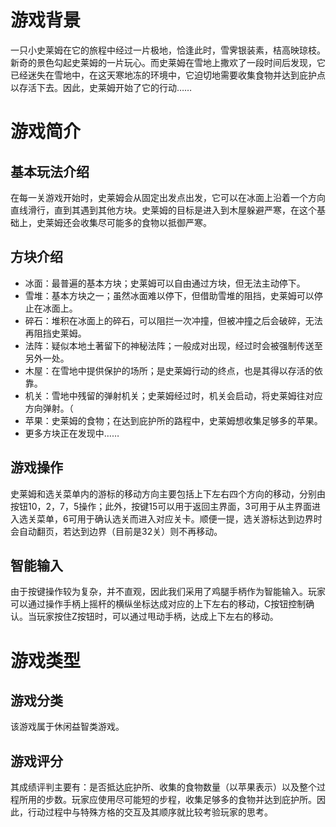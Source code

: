 # 游戏背景
一只小史莱姆在它的旅程中经过一片极地，恰逢此时，雪霁银装素，桔高映琼枝。新奇的景色勾起史莱姆的一片玩心。而史莱姆在雪地上撒欢了一段时间后发现，它已经迷失在雪地中，在这天寒地冻的环境中，它迫切地需要收集食物并达到庇护点以存活下去。因此，史莱姆开始了它的行动……
# 游戏简介
## 基本玩法介绍
在每一关游戏开始时，史莱姆会从固定出发点出发，它可以在冰面上沿着一个方向直线滑行，直到其遇到其他方块。史莱姆的目标是进入到木屋躲避严寒，在这个基础上，史莱姆还会收集尽可能多的食物以抵御严寒。
## 方块介绍
- 冰面：最普遍的基本方块；史莱姆可以自由通过方块，但无法主动停下。
- 雪堆：基本方块之一；虽然冰面难以停下，但借助雪堆的阻挡，史莱姆可以停止在冰面上。
- 碎石：堆积在冰面上的碎石，可以阻拦一次冲撞，但被冲撞之后会破碎，无法再阻挡史莱姆。
- 法阵：疑似本地土著留下的神秘法阵；一般成对出现，经过时会被强制传送至另外一处。
- 木屋：在雪地中提供保护的场所；是史莱姆行动的终点，也是其得以存活的依靠。
- 机关：雪地中残留的弹射机关；史莱姆经过时，机关会启动，将史莱姆往对应方向弹射。（
- 苹果：史莱姆的食物；在达到庇护所的路程中，史莱姆想收集足够多的苹果。
- 更多方块正在发现中……
## 游戏操作
史莱姆和选关菜单内的游标的移动方向主要包括上下左右四个方向的移动，分别由按钮10，2，7，5操作；此外，按键15可以用于返回主界面，3可用于从主界面进入选关菜单，6可用于确认选关而进入对应关卡。顺便一提，选关游标达到边界时会自动翻页，若达到边界（目前是32关）则不再移动。
## 智能输入
由于按键操作较为复杂，并不直观，因此我们采用了鸡腿手柄作为智能输入。玩家可以通过操作手柄上摇杆的横纵坐标达成对应的上下左右的移动，C按钮控制确认。当玩家按住Z按钮时，可以通过甩动手柄，达成上下左右的移动。

# 游戏类型
## 游戏分类
该游戏属于休闲益智类游戏。
## 游戏评分
其成绩评判主要有：是否抵达庇护所、收集的食物数量（以苹果表示）以及整个过程所用的步数。玩家应使用尽可能短的步程，收集足够多的食物并达到庇护所。因此，行动过程中与特殊方格的交互及其顺序就比较考验玩家的思考。